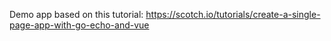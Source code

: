 Demo app based on this tutorial: https://scotch.io/tutorials/create-a-single-page-app-with-go-echo-and-vue
